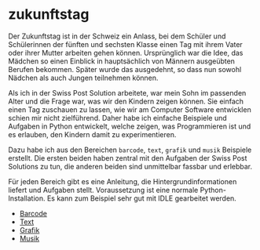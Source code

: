 # zukunftstag

Der Zukunftstag ist in der Schweiz ein Anlass, bei dem Schüler und Schülerinnen der fünften und 
sechsten Klasse einen Tag mit ihrem Vater oder ihrer Mutter arbeiten gehen können. Ursprünglich
war die Idee, das Mädchen so einen Einblick in hauptsächlich von Männern ausgeübten Berufen bekommen.
Später wurde das ausgedehnt, so dass nun sowohl Nädchen als auch Jungen teilnehmen können.

Als ich in der Swiss Post Solution arbeitete, war mein Sohn im passenden Alter und die Frage war,
was wir den Kindern zeigen können. Sie einfach einen Tag zuschauen zu lassen, wie wir am Computer
Software entwicklen schien mir nicht zielführend. Daher habe ich einfache Beispiele und Aufgaben
in Python entwickelt, welche zeigen, was Programmieren ist und es erlauben, den Kindern damit zu
experimentieren.

Dazu habe ich aus den Bereichen `barcode`, `text`, `grafik` und `musik` Beispiele erstellt. Die
ersten beiden haben zentral mit den Aufgaben der Swiss Post Solutions zu tun, die anderen beiden
sind unmittelbar fassbar und erlebbar.

Für jeden Bereich gibt es eine Anleitung, die Hintergrundinformationen liefert und Aufgaben stellt.
Voraussetzung ist eine normale Python-Installation. Es kann zum Beispiel sehr gut mit IDLE gearbeitet
werden.

- [Barcode](barcode/README.md)
- [Text](text/README.md)
- [Grafik](graphics/README.md)
- [Musik](music/README.md)

